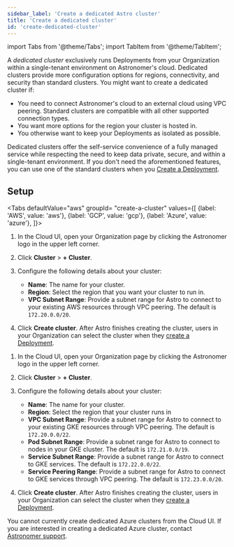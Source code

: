 ```yaml
---
sidebar_label: 'Create a dedicated Astro cluster'
title: 'Create a dedicated cluster'
id: 'create-dedicated-cluster'
---
```


import Tabs from '@theme/Tabs';
import TabItem from '@theme/TabItem';

A _dedicated cluster_ exclusively runs Deployments from your Organization within a single-tenant environment on Astronomer's cloud. Dedicated clusters provide more configuration options for regions, connectivity, and security than standard clusters. You might want to create a dedicated cluster if:

- You need to connect Astronomer's cloud to an external cloud using VPC peering. Standard clusters are compatible with all other supported connection types.
- You want more options for the region your cluster is hosted in. 
- You otherwise want to keep your Deployments as isolated as possible. 

Dedicated clusters offer the self-service convenience of a fully managed service while respecting the need to keep data private, secure, and within a single-tenant environment. If you don't need the aforementioned features, you can use one of the standard clusters when you [Create a Deployment](create-deployment.md).

## Setup

<Tabs
    defaultValue="aws"
    groupId= "create-a-cluster"
    values={[
        {label: 'AWS', value: 'aws'},
        {label: 'GCP', value: 'gcp'},
        {label: 'Azure', value: 'azure'},
    ]}>

<TabItem value="aws">

1. In the Cloud UI, open your Organization page by clicking the Astronomer logo in the upper left corner.
   
2. Click **Cluster** > **+ Cluster**.
   
3. Configure the following details about your cluster:

    - **Name**: The name for your cluster.
    - **Region**: Select the region that you want your cluster to run in.
    - **VPC Subnet Range**: Provide a subnet range for Astro to connect to your existing AWS resources through VPC peering. The default is `172.20.0.0/20`.
  
4. Click **Create cluster**. After Astro finishes creating the cluster, users in your Organization can select the cluster when they [create a Deployment](create-deployment.md). 
   
</TabItem>

<TabItem value="gcp">

1. In the Cloud UI, open your Organization page by clicking the Astronomer logo in the upper left corner.
   
2. Click **Cluster** > **+ Cluster**.
   
3. Configure the following details about your cluster:

    - **Name**: The name for your cluster.
    - **Region**: Select the region that your cluster runs in   
    - **VPC Subnet Range**: Provide a subnet range for Astro to connect to your existing GKE resources through VPC peering. The default is `172.20.0.0/22`.
    - **Pod Subnet Range**: Provide a subnet range for Astro to connect to nodes in your GKE cluster. The default is `172.21.0.0/19`.
    - **Service Subnet Range**: Provide a subnet range for Astro to connect to GKE services. The default is `172.22.0.0/22`.
    - **Service Peering Range**: Provide a subnet range for Astro to connect to GKE services through VPC peering. The default is `172.23.0.0/20`.
   
4. Click **Create cluster**. After Astro finishes creating the cluster, users in your Organization can select the cluster when they [create a Deployment](create-deployment.md). 

</TabItem>

<TabItem value="azure">

You cannot currently create dedicated Azure clusters from the Cloud UI. If you are interested in creating a dedicated Azure cluster, contact [Astronomer support](https://cloud.astronomer.io/support).

</TabItem>

</Tabs>